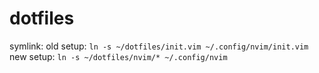 # dotfiles
symlink:
old setup: ``ln -s ~/dotfiles/init.vim ~/.config/nvim/init.vim``
new setup: ``ln -s ~/dotfiles/nvim/* ~/.config/nvim``

